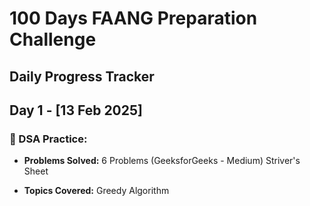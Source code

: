 # 100 Days FAANG Preparation Challenge

## Daily Progress Tracker

## Day 1 - [13 Feb 2025]

### 📌 DSA Practice:

- **Problems Solved:** 6 Problems (GeeksforGeeks - Medium) Striver's Sheet

- **Topics Covered:** Greedy Algorithm
